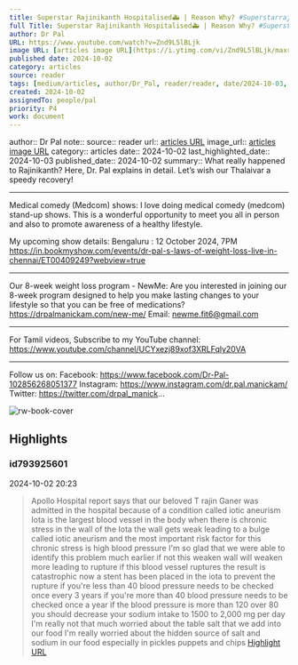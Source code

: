 ```yaml
---
title: Superstar Rajinikanth Hospitalised🚑 | Reason Why? #Superstarrajinikanth #Drpal
full Title: Superstar Rajinikanth Hospitalised🚑 | Reason Why? #Superstarrajinikanth #Drpal
author: Dr Pal
URL: https://www.youtube.com/watch?v=Znd9L5lBLjk
image URL: [articles image URL](https://i.ytimg.com/vi/Znd9L5lBLjk/maxres2.jpg?sqp=-oaymwEoCIAKENAF8quKqQMcGADwAQH4AbYIgAKAD4oCDAgAEAEYEyBJKH8wDw==&rs=AOn4CLDyc14r4cLxRIV2Ecm-v2R4Cwrztg)
published date: 2024-10-02
category: articles
source: reader
tags: [medium/articles, author/Dr_Pal, reader/reader, date/2024-10-03, area/reader]
created: 2024-10-02
assignedTo: people/pal
priority: P4
work: document
---
```

author:: Dr Pal
note:: 
source:: reader
url:: [articles URL](https://www.youtube.com/watch?v=Znd9L5lBLjk)
image_url:: [articles image URL](https://i.ytimg.com/vi/Znd9L5lBLjk/maxres2.jpg?sqp=-oaymwEoCIAKENAF8quKqQMcGADwAQH4AbYIgAKAD4oCDAgAEAEYEyBJKH8wDw==&rs=AOn4CLDyc14r4cLxRIV2Ecm-v2R4Cwrztg)
category:: articles
date:: 2024-10-02
last_highlighted_date:: 2024-10-03
published_date:: 2024-10-02
summary:: What really happened to Rajinikanth?
Here, Dr. Pal explains in detail.
Let’s wish our Thalaivar a speedy recovery!

-----
Medical comedy (Medcom) shows:
I love doing medical comedy (medcom) stand-up shows. This is a wonderful opportunity to meet you all in person and also to promote awareness of a healthy lifestyle.

My upcoming show details:
Bengaluru : 12 October 2024, 7PM
https://in.bookmyshow.com/events/dr-pal-s-laws-of-weight-loss-live-in-chennai/ET00409249?webview=true

-----
Our 8-week weight loss program - NewMe:
Are you interested in joining our 8-week program designed to help you make lasting changes to your lifestyle so that you can be free of medications?
https://drpalmanickam.com/new-me/
Email: newme.fit6@gmail.com

-----
For Tamil videos, Subscribe to my YouTube channel:
https://www.youtube.com/channel/UCYxezj89xof3XRLFqly20VA

-----
Follow us on:
Facebook: https://www.facebook.com/Dr-Pal-102856268051377
Instagram: https://www.instagram.com/dr.pal.manickam/
Twitter: https://twitter.com/drpal_manick...


![rw-book-cover](https://i.ytimg.com/vi/Znd9L5lBLjk/maxres2.jpg?sqp=-oaymwEoCIAKENAF8quKqQMcGADwAQH4AbYIgAKAD4oCDAgAEAEYEyBJKH8wDw==&rs=AOn4CLDyc14r4cLxRIV2Ecm-v2R4Cwrztg)

## Highlights
### id793925601
2024-10-02 20:23
> Apollo Hospital report says that our beloved T rajin Ganer was admitted in the hospital because of a condition called iotic aneurism Iota is the largest blood vessel in the body when there is chronic stress in the wall of the Iota the wall gets weak leading to a bulge called iotic aneurism and the most important risk factor for this chronic stress is high blood pressure I'm so glad that we were able to identify this problem much earlier if not this weaken wall will weaken more leading to rupture if this blood vessel ruptures the result is catastrophic now a stent has been
> placed in the iota to prevent the rupture if you're less than 40 blood pressure needs to be checked once every 3 years if you're more than 40 blood pressure needs to be checked once a year if the blood pressure is more than 120 over 80 you should decrease your sodium intake to 1500 to 2,000 mg per day I'm really not that much worried about the table salt that we add into our food I'm really worried about the hidden source of salt and sodium in our food especially in pickles puppets and chips 
[Highlight URL](https://read.readwise.io/read/01j97zk47ek5cmvhvy5wzm6gv5)


